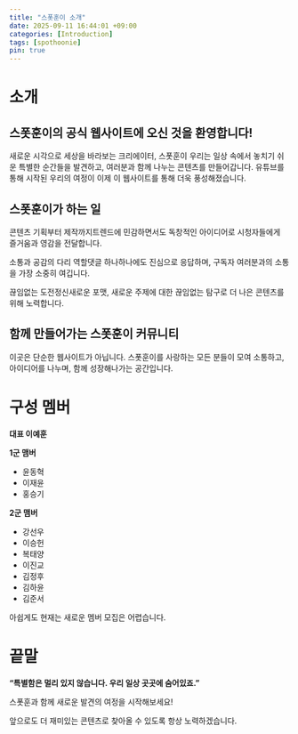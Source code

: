 ```yaml
---
title: "스폿훈이 소개"
date: 2025-09-11 16:44:01 +09:00
categories: [Introduction]
tags: [spothoonie]
pin: true
---
```


# 소개
## 스폿훈이의 공식 웹사이트에 오신 것을 환영합니다!
새로운 시각으로 세상을 바라보는 크리에이터, 스폿훈이
우리는 일상 속에서 놓치기 쉬운 특별한 순간들을 발견하고, 여러분과 함께 나누는 콘텐츠를 만들어갑니다. 유튜브를 통해 시작된 우리의 여정이 이제 이 웹사이트를 통해 더욱 풍성해졌습니다.
## 스폿훈이가 하는 일
콘텐츠 기획부터 제작까지트렌드에 민감하면서도 독창적인 아이디어로 시청자들에게 즐거움과 영감을 전달합니다.

소통과 공감의 다리 역할댓글 하나하나에도 진심으로 응답하며, 구독자 여러분과의 소통을 가장 소중히 여깁니다.

끊임없는 도전정신새로운 포맷, 새로운 주제에 대한 끊임없는 탐구로 더 나은 콘텐츠를 위해 노력합니다.
## 함께 만들어가는 스폿훈이 커뮤니티
이곳은 단순한 웹사이트가 아닙니다. 스폿훈이를 사랑하는 모든 분들이 모여 소통하고, 아이디어를 나누며, 함께 성장해나가는 공간입니다.

# 구성 멤버
**대표 이예훈**

**1군 맴버**
- 윤동혁  
- 이재윤
- 홍승기

**2군 맴버**
- 강선우  
- 이승헌  
- 복태양  
- 이진교  
- 김정후  
- 김하윤  
- 김준서

아쉽게도 현재는 새로운 멤버 모집은 어렵습니다.


# 끝말
**“특별함은 멀리 있지 않습니다. 우리 일상 곳곳에 숨어있죠.”**

스폿훈과 함께 새로운 발견의 여정을 시작해보세요!

앞으로도 더 재미있는 콘텐츠로 찾아올 수 있도록 항상 노력하겠습니다.
